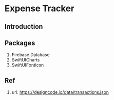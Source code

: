 # Expense Tracker

## Introduction


## Packages
1. Firebase Database
2. SwiftUICharts
3. SwiftUIFontIcon


## Ref
1. url: https://designcode.io/data/transactions.json

